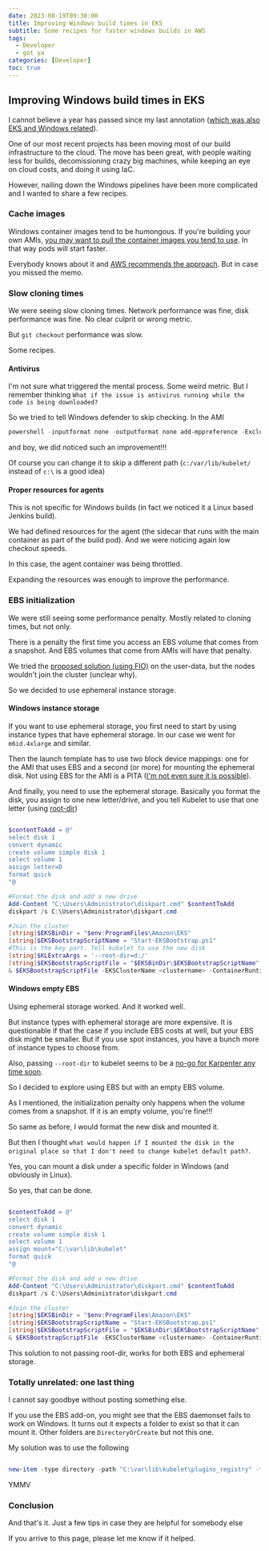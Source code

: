```yaml
---
date: 2023-08-19T09:30:00
title: Improving Windows build times in EKS
subtitle: Some recipes for faster windows builds in AWS
tags:
  - Developer
  - got ya
categories: [Developer]
toc: true
---
```

## Improving Windows build times in EKS

I cannot believe a year has passed since my last annotation ([which was also EKS and Windows related](/blog/2022-10-14-windows-2022-eks)).

One of our most recent projects has been moving most of our build infrastructure to the cloud. The move has been great, with people waiting less for builds, decomissioning crazy big machines, while keeping an eye on cloud costs, and doing it using IaC.

However, nailing down the Windows pipelines have been more complicated and I wanted to share a few recipes.

### Cache images

Windows container images tend to be humongous. If you're building your own AMIs, [you may want to pull the container images you tend to use](https://gonzalo.f-v.es/blog/2022-10-14-windows-2022-eks/#pull-essential-images). In that way pods will start faster.

Everybody knows about it and [AWS recommends the approach](https://aws.amazon.com/blogs/containers/speeding-up-windows-container-launch-times-with-ec2-image-builder-and-image-cache-strategy/). But in case you missed the memo.

### Slow cloning times

We were seeing slow cloning times. Network performance was fine, disk performance was fine. No clear culprit or wrong metric.

But `git checkout` performance was slow.

Some recipes.

#### Antivirus

I'm not sure what triggered the mental process. Some weird metric. But I remember thinking `What if the issue is antivirus running while the code is being downloaded?`

So we tried to tell Windows defender to skip checking. In the AMI

```powershell
powershell -inputformat none -outputformat none add-mppreference -ExclusionPath 'c:/'
```

and boy, we did noticed such an improvement!!!

Of course you can change it to skip a different path (`c:/var/lib/kubelet/` instead of `c:\` is a good idea)

#### Proper resources for agents

This is not specific for Windows builds (in fact we noticed it a Linux based Jenkins build).

We had defined resources for the agent (the sidecar that runs with the main container as part of the build pod). And we were noticing again low checkout speeds.

In this case, the agent container was being throttled.

Expanding the resources was enough to improve the performance.

### EBS initialization

We were still seeing some performance penalty. Mostly related to cloning times, but not only.

There is a penalty the first time you access an EBS volume that comes from a snapshot. And EBS volumes that come from AMIs will have that penalty.

We tried the [proposed solution (using FIO)](https://docs.aws.amazon.com/AWSEC2/latest/WindowsGuide/ebs-initialize.html) on the user-data, but the nodes wouldn't join the cluster (unclear why).

So we decided to use ephemeral instance storage.

#### Windows instance storage

If you want to use ephemeral storage, you first need to start by using instance types that have ephemeral storage. In our case we went for `m6id.4xlarge` and similar.

Then the launch template has to use two block device mappings: one for the AMI that uses EBS and a second (or more) for mounting the ephemeral disk. Not using EBS for the AMI is a PITA ([I'm not even sure it is possible](https://docs.aws.amazon.com/AWSEC2/latest/UserGuide/creating-an-ami-instance-store.html)).

And finally, you need to use the ephemeral storage. Basically you format the disk, you assign to one new letter/drive, and you tell Kubelet to use that one letter (using [root-dir](https://kubernetes.io/docs/reference/command-line-tools-reference/kubelet/#:~:text=root%2ddir))

```powershell

$contentToAdd = @"
select disk 1
convert dynamic
create volume simple disk 1
select volume 1
assign letter=D
format quick
"@

#Format the disk and add a new drive
Add-Content "C:\Users\Administrator\diskpart.cmd" $contentToAdd
diskpart /s C:\Users\Administrator\diskpart.cmd

#Join the cluster
[string]$EKSBinDir = "$env:ProgramFiles\Amazon\EKS"
[string]$EKSBootstrapScriptName = "Start-EKSBootstrap.ps1"
#This is the key part. Tell kubelet to use the new disk
[string]$KLExtraArgs = '--root-dir=d:/'
[string]$EKSBootstrapScriptFile = "$EKSBinDir\$EKSBootstrapScriptName"
& $EKSBootstrapScriptFile -EKSClusterName <clustername> -ContainerRuntime containerd -KubeletExtraArgs $KLExtraArgs 3>&1 4>&1 5>&1 6>&1
```

#### Windows empty EBS

Using ephemeral storage worked. And it worked well.

But instance types with ephemeral storage are more expensive. It is questionable if that the case if you include EBS costs at well, but your EBS disk might be smaller. But if you use spot instances, you have a bunch more of instance types to choose from.

Also, passing `--root-dir` to kubelet seems to be a [no-go for Karpenter any time soon](https://github.com/aws/karpenter/issues/4411).

So I decided to explore using EBS but with an empty EBS volume.

As I mentioned, the initialization penalty only happens when the volume comes from a snapshot. If it is an empty volume, you're fine!!!

So same as before, I would format the new disk and mounted it.

But then I thought `what would happen if I mounted the disk in the original place so that I don't need to change kubelet default path?`.

Yes, you can mount a disk under a specific folder in Windows (and obviously in Linux).

So yes, that can be done.

```powershell

$contentToAdd = @"
select disk 1
convert dynamic
create volume simple disk 1
select volume 1
assign mount="C:\var\lib\kubelet"
format quick
"@

#Format the disk and add a new drive
Add-Content "C:\Users\Administrator\diskpart.cmd" $contentToAdd
diskpart /s C:\Users\Administrator\diskpart.cmd

#Join the cluster
[string]$EKSBinDir = "$env:ProgramFiles\Amazon\EKS"
[string]$EKSBootstrapScriptName = "Start-EKSBootstrap.ps1"
[string]$EKSBootstrapScriptFile = "$EKSBinDir\$EKSBootstrapScriptName"
& $EKSBootstrapScriptFile -EKSClusterName <clustername> -ContainerRuntime containerd 3>&1 4>&1 5>&1 6>&1
```

This solution to not passing root-dir, works for both EBS and ephemeral storage.

### Totally unrelated: one last thing

I cannot say goodbye without posting something else.

If you use the EBS add-on, you might see that the EBS daemonset fails to work on Windows. It turns out it expects a folder to exist so that it can mount it. Other folders are `DirectoryOrCreate` but not this one.

My solution was to use the following

```powershell

new-item -type directory -path "C:\var\lib\kubelet\plugins_registry" -force
```

YMMV

### Conclusion

And that's it. Just a few tips in case they are helpful for somebody else

If you arrive to this page, please let me know if it helped.

